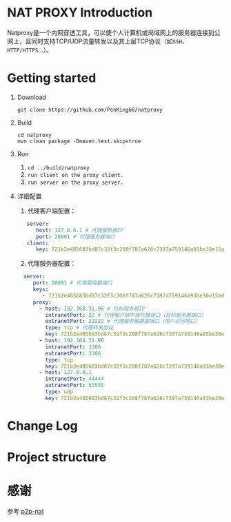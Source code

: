 # NAT PROXY Introduction

Natproxy是一个内网穿透工具，可以使个人计算机或局域网上的服务器连接到公网上，且同时支持TCP/UDP流量转发以及其上层TCP协议（如`SSH`、`HTTP/HTTPS`...）。

# Getting started

1. Download
   ```shell
   git clone https://github.com/PonKing66/natproxy
    ```
2. Build
   ```shell
   cd natproxy
   mvn clean package -Dmaven.test.skip=true
    ```
3. Run
    1. `cd ../build/natproxy`
    2. `run client on the proxy client.`
    3. `run server on the proxy server.`
   
4. 详细配置
   1. 代理客户端配置：
   ```yaml
      server:
         host: 127.0.0.1 # 代理服务器IP
         port: 20001 # 代理服务器端口
      client:
         key: 721b2e485683bd87c32f3c208f787a626c7397a759146a93be30e15ad3193084 # 认证 client key
   ```
   2. 代理服务器配置：
   ```yaml
     server:
        port: 20001 # 代理服务器端口
        keys:
           - 721b2e485683bd87c32f3c208f787a626c7397a759146a93be30e15ad3193084 # 合法登录 client Key,与代理客户端配置中配置一致
        proxy:
          - host: 192.168.31.96 # 目标服务器IP
            intranetPort: 22 # 代理客户端中被代理端口（目标服务器端口）
            extranetPort: 22222 # 代理服务器暴露端口（用户访问端口）
            type: tcp # 代理转发协议
            key: 721b2e485683bd87c32f3c208f787a626c7397a759146a93be30e15ad3193084 # 指定开启代理客户端
          - host: 192.168.31.96
            intranetPort: 3306
            extranetPort: 3306
            type: tcp
            key: 721b2e485683bd87c32f3c208f787a626c7397a759146a93be30e15ad3193084
          - host: 127.0.0.1
            intranetPort: 44444
            extranetPort: 55555
            type: udp
            key: 721b2e485683bd87c32f3c208f787a626c7397a759146a93be30e15ad3193084
   ```
   
# Change Log

# Project structure

# 感谢

参考 [p2p-nat](https://gitee.com/TANGMONK-MEAT/p2p-nat)
